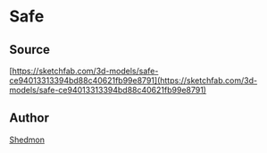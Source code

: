 # Safe

## Source

[https://sketchfab.com/3d-models/safe-ce94013313394bd88c40621fb99e8791](https://sketchfab.com/3d-models/safe-ce94013313394bd88c40621fb99e8791)

## Author

[Shedmon](https://sketchfab.com/shedmon)
